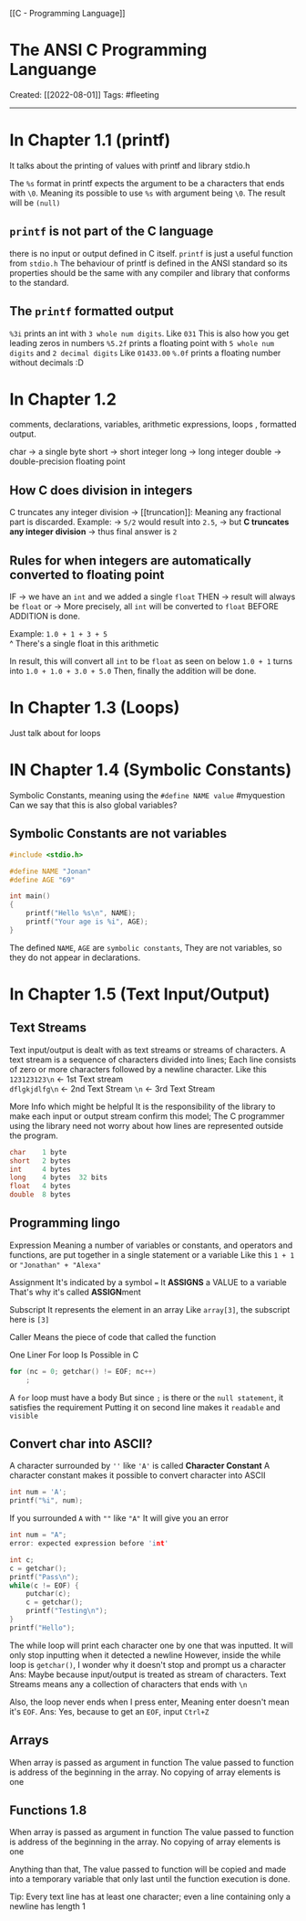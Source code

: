 [[C - Programming Language]]

# The ANSI C Programming Languange
Created:  [[2022-08-01]]
Tags: #fleeting 

---
# In Chapter 1.1  (printf)
It talks about the printing of values with printf and library stdio.h


The `%s` format in printf expects the argument to be a characters that ends with `\0`.
Meaning its possible to use `%s` with argument being `\0`.
The result will be `(null)`

## `printf` is not part of the C language
there is no input or output defined in C itself. 
`printf` is just a useful function from `stdio.h` 
The behaviour of printf is defined in the ANSI standard so its properties should be the same with any compiler and library that conforms to the standard.



## The `printf` formatted output 
`%3i` prints an int with `3 whole num digits`. 
    Like `031`
    This is also how you get leading zeros in numbers
`%5.2f` prints a floating point with `5 whole num digits` and `2 decimal digits`
    Like `01433.00`
`%.0f` prints a floating number without decimals :D

# In Chapter 1.2
comments, declarations, variables, 
arithmetic expressions, loops , formatted output.

char -> a single byte
short -> short integer
long -> long integer
double -> double-precision floating point

## How C does division in integers
C truncates any integer division -> [[truncation]]: 
Meaning any fractional part is discarded.
Example:
-> `5/2` would result into `2.5`, 
-> but **C truncates any integer division** 
-> thus final answer is `2`




    

## Rules for when integers are automatically converted to floating point
IF -> we have an `int` and we added a single `float`
THEN -> result will always be `float` or 
-> More precisely, 
    all `int` will be converted to `float` BEFORE ADDITION is done.

Example:
`1.0 + 1 + 3 + 5`  
^ There's a single float in this arithmetic

In result, this will convert all `int` to be `float` as seen on below
`1.0 + 1` turns into  `1.0 + 1.0 + 3.0 + 5.0`
Then, finally the addition will be done.


# In Chapter 1.3 (Loops)
Just talk about for loops

# IN Chapter 1.4 (Symbolic Constants)
Symbolic Constants, meaning using the  `#define NAME value`
#myquestion Can we say that this is also global variables?

## Symbolic Constants are not variables
```C
#include <stdio.h>

#define NAME "Jonan"
#define AGE "69"

int main()
{
	printf("Hello %s\n", NAME);
    printf("Your age is %i", AGE);
}
```

The defined `NAME`, `AGE` are `symbolic constants`, 
They are not variables, so they do not appear in declarations. 

# In Chapter 1.5 (Text Input/Output)

## Text Streams
Text input/output is dealt with as text streams or streams of characters. 
    A text stream is a sequence of characters divided into lines; 
    Each line consists of zero or more characters followed by a newline character.
    Like this
    `123123123\n`   <- 1st Text stream  
    `dflgkjdlfg\n` <- 2nd Text Stream
    `\n`                      <- 3rd Text Stream

More Info which might be helpful
It is the responsibility of the library to make each input or output stream confirm this model; The C programmer using the library need not worry about how lines are represented outside the program.

```C
char	1 byte
short	2 bytes
int	    4 bytes
long	4 bytes  32 bits
float	4 bytes  
double	8 bytes
```

## Programming lingo 
Expression
    Meaning a number of variables or constants, and operators and functions, 
    are put together in a single statement or a variable
    Like this `1 + 1` or `"Jonathan" + "Alexa"`

Assignment
    It's indicated by a symbol `=`
    It **ASSIGNS** a VALUE to a variable
    That's why it's called **ASSIGN**ment

Subscript
    It represents the element in an array
    Like `array[3]`, the subscript here is `[3]`

Caller
    Means the piece of code that called the function

One Liner For loop Is Possible in C
```C
for (nc = 0; getchar() != EOF; nc++)
    ;
```
A `for` loop must have a body
But since `;` is there or the `null statement`, it satisfies the requirement
Putting it on second line makes it `readable` and `visible`


## Convert char into ASCII?
A character surrounded by `''` like `'A'` is called **Character Constant** 
A character constant makes it possible to convert character into ASCII
```C
int num = 'A';
printf("%i", num);
```

If you surrounded `A` with `""` like `"A"`
It will give you an error
```C
int num = "A";
error: expected expression before 'int'
```



```C
int c;
c = getchar();
printf("Pass\n");
while(c != EOF) {
    putchar(c);
    c = getchar();
    printf("Testing\n");
}
printf("Hello");
```
The while loop will print each character one by one that was inputted. 
It will only stop inputting when it detected a newline
However, inside the while loop is `getchar()`, 
    I wonder why it doesn't stop and prompt us a character
    Ans: Maybe because input/output is treated as stream of characters. Text Streams means any a collection of characters that ends with `\n`

Also, the loop never ends when I press enter,
Meaning enter doesn't mean it's `EOF`. 
Ans: Yes, because to get an `EOF`, input `Ctrl+Z`  


## Arrays
When array is passed as argument in function
The value passed to function is address of the beginning in the array. No copying of array elements is one


## Functions 1.8
When array is passed as argument in function
The value passed to function is address of the beginning in the array. No copying of array elements is one

Anything than that,
The value passed to function will be copied and made into a temporary variable that only last until the function execution is done.


Tip: Every text line has at least one character; 
even a line containing only a newline has length 1